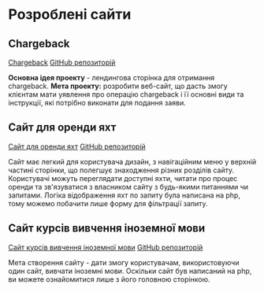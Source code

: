 # Розроблені сайти
## Chargeback

[Chargeback](https://github.com/Ira00/Chargeback)
[GitHub репозиторій](https://github.com/Ira00/Chargeback)

**Основна ідея проекту** - лендингова сторінка для отримання chargeback. 
**Мета проекту:** розробити веб-сайт, що дасть змогу клієнтам мати уявлення про операцію chargeback і її основні види та інструкції, які потрібно виконати для подання заяви.

## Сайт для оренди яхт

[Сайт для оренди яхт](https://ira00.github.io/Site-for-renting-yachts/)
[GitHub репозиторій](https://github.com/Ira00/Site-for-renting-yachts)

Сайт має легкий для користувача дизайн, з навігаційним меню у верхній частині сторінки, що полегшує знаходження різних розділів сайту. Користувачі можуть переглядати доступні яхти, читати про процес оренди та зв'язуватися з власником сайту з будь-якими питаннями чи запитами. Логіка відображення яхт по запиту була написана на php, тому можемо побачити лише форму для фільтрації запиту.

## Сайт курсів вивчення іноземної мови

[Сайт курсів вивчення іноземної мови](https://ira00.github.io/Course-site/)
[GitHub репозиторій](https://github.com/Ira00/Course-site-using-php)

Мета створення сайту - дати змогу користувачам, використовуючи один сайт, вивчати іноземні мови.
Оскільки сайт був написаний на php, ви можете ознайомитися лише з його головною сторінкою. 
